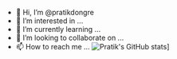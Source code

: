 - 👋 Hi, I’m @pratikdongre
- 👀 I’m interested in ...
- 🌱 I’m currently learning ...
- 💞️ I’m looking to collaborate on ...
- 📫 How to reach me ...
![Pratik's GitHub stats](https://github-readme-stats.vercel.app/api?username=pratikdongre)]



<!---
pratikdongre/pratikdongre is a ✨ special ✨ repository because its `README.md` (this file) appears on your GitHub profile.
You can click the Preview link to take a look at your changes.
--->
